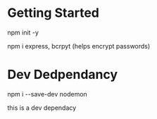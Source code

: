# Getting Started
npm init -y

npm i express, bcrpyt (helps encrypt passwords)

# Dev Dedpendancy

npm i --save-dev nodemon 

this is a dev dependacy 
